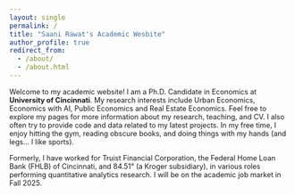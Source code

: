 ```yaml
---
layout: single
permalink: /
title: "Saani Rawat's Academic Wesbite"
author_profile: true
redirect_from: 
  - /about/
  - /about.html
---
```


<!-- ![Saani](/images/saani_rawat.png){: .align-right width="300px"} -->

<!-- <img src="/images/saani_rawat_resize.jpg" alt="Saani" style="float: right; width: 400px; margin-left: 20px;" />  -->

<span style ="font-size:.9em;"> Welcome to my academic website! I am a Ph.D. Candidate in Economics at <strong>University of Cincinnati</strong>. My research interests include Urban Economics, Economics with AI, Public Economics and Real Estate Economics. Feel free to explore my pages for more information about my research, teaching, and CV. I also often try to provide code and data related to my latest projects. In my free time, I enjoy hitting the gym, reading obscure books, and doing things with my hands (and legs... I like sports).
</span>   

<!-- Centered image -->
<!-- <div style="text-align: center; margin: 20px 0;">
  <img src="/images/saani_rawat_resize.jpg" alt="Saani" style="max-width: 400px; border-radius: 10px;" />
</div> -->

<span style ="font-size:.9em;"> Formerly, I have worked for Truist Financial Corporation, the Federal Home Loan Bank (FHLB) of Cincinnati, and 84.51° (a Kroger subsidiary), in various roles performing quantitative analytics research. I will be on the academic job market in Fall 2025.  </span>   

<!-- Image at bottom -->
<!-- <div style="text-align: center; margin-top: 30px;">
  <img src="/images/saani_rawat_resize.jpg" alt="Saani" style="max-width: 400px;" />
</div> -->